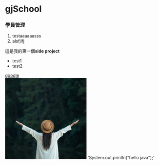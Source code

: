 # gjSchool
### 學員管理
1. testaaaaaasss
2. alsfjlfj

這是我的第一個**side project** 
* test1
* test2

[google](http://www.google.com)  
![](/images/gallery/1.jpg)
'System.out.println("hello java");'

